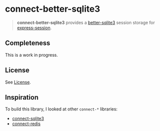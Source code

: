 # connect-better-sqlite3

> **connect-better-sqlite3** provides a
> [better-sqlite3](https://github.com/JoshuaWise/better-sqlite3/) session
> storage for [express-session](https://github.com/expressjs/session).

## Completeness

This is a work in progress.

## License

See [License](./LICENSE).

## Inspiration

To build this library, I looked at other `connect-*` libraries:

- [connect-sqlite3](https://github.com/rawberg/connect-sqlite3)
- [connect-redis](https://github.com/tj/connect-redis/)
